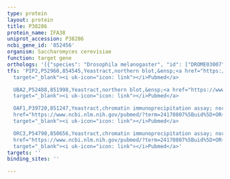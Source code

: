 ```yaml
---
type: protein
layout: protein
title: P38286
protein_name: IFA38
uniprot_accession: P38286
ncbi_gene_id: '852456'
organism: Saccharomyces cerevisiae
function: target gene
orthologs: '[{"species": "Drosophila melanogaster", "id": ["DROME03007", "Q9VJG8", "Q9W3N1"]}, {"species": "Caenorhabditis elegans", "id": ["S6FCZ1", "Q17704", "Q17703", "O17795", "CAEEL18530"]}, {"species": "Homo sapiens", "id": ["<a href=\"/protein/q53gq0\">Q53GQ0</a>", "<a href=\"/protein/p37058\">P37058</a>"]}, {"species": "Mus musculus", "id": ["O70503", "A0A1D5RLG0"]}, {"species": "Rattus norvegicus", "id": ["F1LMA3", "Q6P7R8"]}]'
tfs: 'PIP2,P52960,854545,Yeastract,northern blot,&ensp;<a href="https://www.ncbi.nlm.nih.gov/pubmed/?term=9774671%5Buid%5D+OR+24170807%5Buid%5D"
  target="_blank"><i uk-icon="icon: link"></i>Pubmed</a>

  UBA2,P52488,851998,Yeastract,northern blot,&ensp;<a href="https://www.ncbi.nlm.nih.gov/pubmed/?term=9774671%5Buid%5D+OR+24170807%5Buid%5D"
  target="_blank"><i uk-icon="icon: link"></i>Pubmed</a>

  OAF1,P39720,851247,Yeastract,chromatin immunoprecipitation assay; northern blot,&ensp;<a
  href="https://www.ncbi.nlm.nih.gov/pubmed/?term=24170807%5Buid%5D+OR+9774671%5Buid%5D+OR+30073202%5Buid%5D"
  target="_blank"><i uk-icon="icon: link"></i>Pubmed</a>

  ORC3,P54790,850656,Yeastract,chromatin immunoprecipitation assay; northern blot,&ensp;<a
  href="https://www.ncbi.nlm.nih.gov/pubmed/?term=24170807%5Buid%5D+OR+9774671%5Buid%5D+OR+30073202%5Buid%5D"
  target="_blank"><i uk-icon="icon: link"></i>Pubmed</a>'
targets: ''
binding_sites: ''

---
```

